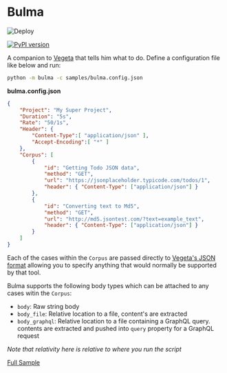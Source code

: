 # Bulma

![Deploy](https://github.com/kiran94/bulma/workflows/Deploy/badge.svg)

[![PyPI version](https://badge.fury.io/py/bulma-load.svg)](https://badge.fury.io/py/bulma-load)

A companion to [Vegeta](https://github.com/tsenart/vegeta) that tells him what to do. Define a configuration file like below and run: 

```sh
python -m bulma -c samples/bulma.config.json
```

**bulma.config.json**

```json
{
    "Project": "My Super Project",
    "Duration": "5s",
    "Rate": "50/1s",
    "Header": {
        "Content-Type":[ "application/json" ],
        "Accept-Encoding":[ "*" ]
    },
    "Corpus": [
        {
            "id": "Getting Todo JSON data",
            "method": "GET",
            "url": "https://jsonplaceholder.typicode.com/todos/1",
            "header": { "Content-Type": ["application/json"] }
        },
        {
            "id": "Converting text to Md5",
            "method": "GET",
            "url": "http://md5.jsontest.com/?text=example_text",
            "header": { "Content-Type": ["application/json"] }
        }
    ]
}
```

Each of the cases within the `Corpus` are passed directly to [Vegeta's JSON format](https://github.com/tsenart/vegeta#json-format) allowing you to specify anything that would normally be supported by that tool.

Bulma supports the following body types which can be attached to any cases witin the `Corpus`:

- `body`: Raw string body
- `body_file`: Relative location to a file, content's are extracted
- `body_graphql`: Relative location to a file containing a GraphQL query. contents are extracted and pushed into `query` property for a GraphQL request

*Note that relativity here is relative to where you run the script*

[Full Sample](https://github.com/kiran94/bulma/blob/master/samples/bulma.config.json)
